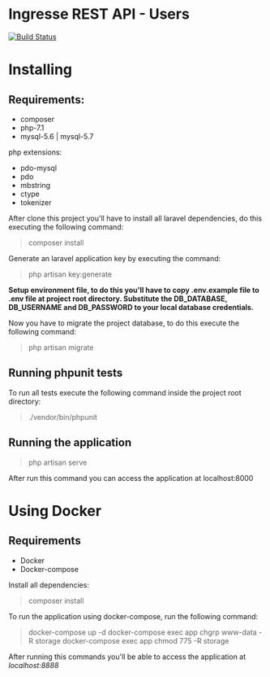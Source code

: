 # Ingresse REST API - Users

[![Build Status](https://travis-ci.org/viniciuslcpereira97/ingresse.svg?branch=master)](https://travis-ci.org/viniciuslcpereira97/ingresse)

# Installing

## Requirements:

* composer
* php-7.1
* mysql-5.6 | mysql-5.7

php extensions:
* pdo-mysql
* pdo
* mbstring
* ctype
* tokenizer


 After clone this project you'll have to install all laravel dependencies, do this executing the following command:

 > composer install

 Generate an laravel application key by executing the command:

 > php artisan key:generate

 **Setup environment file, to do this you'll have to copy .env.example file to .env file at project root directory. Substitute the DB_DATABASE, DB_USERNAME and DB_PASSWORD to your local database credentials.**

Now you have to migrate the project database, to do this execute the following command:

> php artisan migrate

 ## Running phpunit tests

 To run all tests execute the following command inside the project root directory:

 > ./vendor/bin/phpunit

## Running the application

> php artisan serve

After run this command you can access the application at localhost:8000


# Using Docker

## Requirements

* Docker
* Docker-compose

Install all dependencies:

> composer install

To run the application using docker-compose, run the following command:

> docker-compose up -d
> docker-compose exec app chgrp www-data -R storage
> docker-compose exec app chmod 775 -R storage

After running this commands you'll be able to access the application at *localhost:8888*
